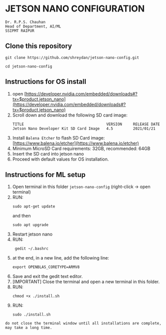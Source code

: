 # JETSON NANO CONFIGURATION

```
Dr. R.P.S. Chauhan
Head of Department, AI/ML
SSIPMT RAIPUR
```




## Clone this repository

```
git clone https://github.com/shreydan/jetson-nano-config.git
```
```
cd jetson-nano-config
```

## Instructions for OS install
1. open [https://developer.nvidia.com/embedded/downloads#?tx=$product,jetson_nano](https://developer.nvidia.com/embedded/downloads#?tx=$product,jetson_nano)
2. Scroll down and download the following SD card image:
   ```
   TITLE                                     VERSION     RELEASE DATE               
   Jetson Nano Developer Kit SD Card Image   4.5         2021/01/21
   ```
3. Install `Balena Etcher` to flash SD Card image: [https://www.balena.io/etcher](https://www.balena.io/etcher)
4. Minimum MicroSD Card requirements: 32GB, recommended: 64GB
5. Insert the SD card into jetson nano
6. Proceed with default values for OS installation.

## Instructions for ML setup

1. Open terminal in this folder `jetson-nano-config` (right-click -> open terminal)
2. RUN:
    ```
    sudo apt-get update
    ```
    and then
    ```
    sudo apt upgrade
    ```
3. Restart jetson nano
4. RUN:
   ```
    gedit ~/.bashrc
   ``` 
5. at the end, in a new line, add the following line:
    ```
    export OPENBLAS_CORETYPE=ARMV8
    ```
6. Save and exit the gedit text editor.
7. [IMPORTANT] Close the terminal and open a new terminal in this folder.
8. RUN:
    ```
    chmod +x ./install.sh
    ```
9. RUN:
    ```
    sudo ./install.sh
    ```

```
do not close the terminal window until all installations are complete, may take a long time.
```